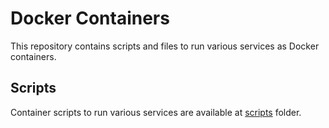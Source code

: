# Docker Containers

This repository contains scripts and files to run various services as Docker containers.

## Scripts

Container scripts to run various services are available at [scripts](./scripts) folder.
